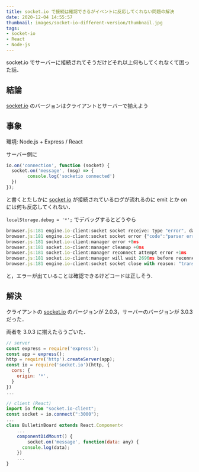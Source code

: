 ```yaml
---
title: socket.io で接続は確認できるがイベントに反応してくれない問題の解決
date: 2020-12-04 14:55:57
thumbnail: images/socket-io-different-version/thumbnail.jpg
tags:
- socket-io
- React
- Node-js
---
```


socket.io でサーバーに接続されてそうだけどそれ以上何もしてくれなくて困った話．

<!--more-->

## 結論

[socket.io](http://socket.io) のバージョンはクライアントとサーバーで揃えよう

## 事象

環境: Node.js + Express / React 

サーバー側に

```jsx
io.on('connection', function (socket) {
  socket.on('message', (msg) => {
		console.log('socketio connected')
  })
});
```

と書くとたしかに [socket.io](http://socket.io) が接続されているログが流れるのに emit とか on には何も反応してくれない．

`localStorage.debug = '*';` でデバッグするとどうやら

```jsx
browser.js:181 engine.io-client:socket socket receive: type "error", data "parser error" +8ms
browser.js:181 engine.io-client:socket socket error {"code":"parser error"} +0ms
browser.js:181 socket.io-client:manager error +8ms
browser.js:181 socket.io-client:manager cleanup +0ms
browser.js:181 socket.io-client:manager reconnect attempt error +1ms
browser.js:181 socket.io-client:manager will wait 2696ms before reconnect attempt +0ms
browser.js:181 engine.io-client:socket socket close with reason: "transport error" +1ms
```

と，エラーが出ていることは確認できるけどコードは正しそう．

## 解決

クライアントの [socket.io](http://socket.io) のバージョンが 2.0.3，サーバーのバージョンが 3.0.3 だった．

両者を 3.0.3 に揃えたらうごいた．

```jsx
// server 
const express = require('express');
const app = express();
http = require('http').createServer(app);
const io = require('socket.io')(http, {
  cors: {
    origin: '*',
  }
})
...

// client (React)
import io from "socket.io-client";
const socket = io.connect(":3000");
...
class BulletinBoard extends React.Component<
	... 
	componentDidMount() {
		socket.on('message', function(data: any) {
      console.log(data);
    })
	...
}
```